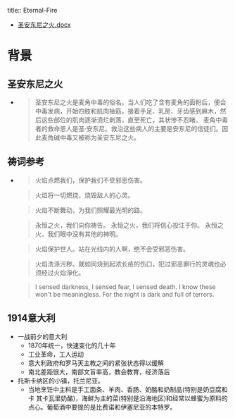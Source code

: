 title:: Eternal-Fire

- [圣安东尼之火.docx](../assets/圣安东尼之火_1630855461593_0.docx)
# 背景
## 圣安东尼之火
-
  > 圣安东尼之火是麦角中毒的俗名。当人们吃了含有麦角的面粉后，便会中毒发病，开始四肢和肌肉抽筋，接着手足、乳房、牙齿感到麻木，然后这些部位的肌肉逐渐溃烂剥落，直至死亡，其状惨不忍睹。 麦角中毒者的救命恩人是圣·安东尼。救治这些病人的主要是安东尼的信徒们。因此麦角碱中毒又被称为圣安东尼之火。
## 祷词参考
-
  > 火焰点燃我们，保护我们不受邪恶伤害。
  
  > 火焰将一切燃烧，烧毁敌人的心灵。
  
  > 火焰不断舞动，为我们照耀最光明的路。
  
  > 永恒之火，我们向你祷告。
  > 永恒之火，我们将信心投注于你。
  > 永恒之火，我们眼中没有其他的神明。
  
  > 火焰保护世人。站在光线内的人啊，绝不会受邪恶伤害。
  
  > 火焰洗涤污秽。就如同烧到起浓长疮的伤口，犯过邪恶罪行的灵魂也必须经过火焰淨化。
  
  > I sensed darkness, I sensed fear, I sensed death. I know these won't be meaningless. For the night is dark and full of terrors.
## 1914意大利
- 一战前夕的意大利
	- 1870年统一，快速变化的几十年
	- 工业革命，工人运动
	- 意大利政府和罗马天主教之间的紧张状态得以缓解
	- 南北差距很大，南部文盲率高，教会教育，经济落后
- 托斯卡纳区的小镇，托兰尼亚。
	- 当地烹饪中主料是手工面条、羊肉、香肠、奶酪和奶制品(特别是奶豆腐和卡 其卡瓦里奶酪)，海鲜为主的菜(特别是沿海地区)和经常以蜂蜜为原料的点心。葡萄酒中要提的是比费诺和伊塞尼亚的本特罗。